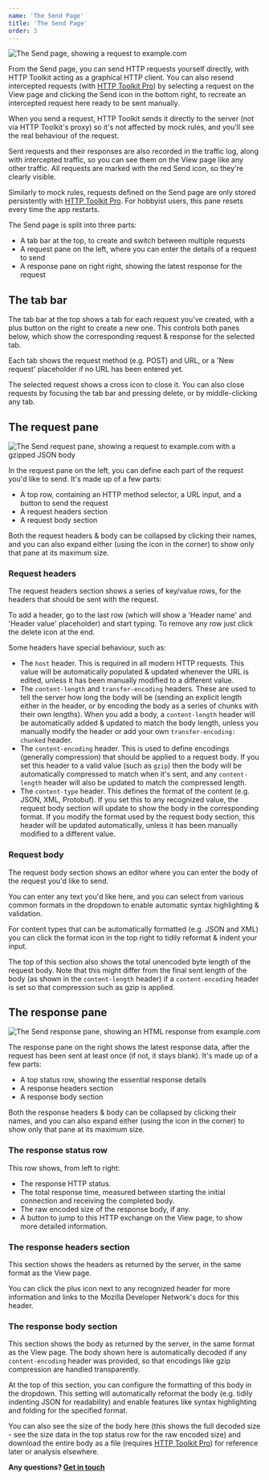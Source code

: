 ```yaml
---
name: 'The Send Page'
title: 'The Send Page'
order: 3
---
```


![The Send page, showing a request to example.com](./send-page-screenshot.png)

From the Send page, you can send HTTP requests yourself directly, with HTTP Toolkit acting as a graphical HTTP client. You can also resend intercepted requests (with [HTTP Toolkit Pro](/get-pro/)) by selecting a request on the View page and clicking the Send icon in the bottom right, to recreate an intercepted request here ready to be sent manually.

When you send a request, HTTP Toolkit sends it directly to the server (not via HTTP Toolkit's proxy) so it's not affected by mock rules, and you'll see the real behaviour of the request.

Sent requests and their responses are also recorded in the traffic log, along with intercepted traffic, so you can see them on the View page like any other traffic. All requests are marked with the red Send icon, so they're clearly visible.

Similarly to mock rules, requests defined on the Send page are only stored persistently with [HTTP Toolkit Pro](/get-pro/). For hobbyist users, this pane resets every time the app restarts.

The Send page is split into three parts:

* A tab bar at the top, to create and switch between multiple requests
* A request pane on the left, where you can enter the details of a request to send
* A response pane on right right, showing the latest response for the request

## The tab bar

The tab bar at the top shows a tab for each request you've created, with a plus button on the right to create a new one. This controls both panes below, which show the corresponding request & response for the selected tab.

Each tab shows the request method (e.g. POST) and URL, or a 'New request' placeholder if no URL has been entered yet.

The selected request shows a cross icon to close it. You can also close requests by focusing the tab bar and pressing delete, or by middle-clicking any tab.

## The request pane

![The Send request pane, showing a request to example.com with a gzipped JSON body](./send-request-pane.png)

In the request pane on the left, you can define each part of the request you'd like to send. It's made up of a few parts:

* A top row, containing an HTTP method selector, a URL input, and a button to send the request
* A request headers section
* A request body section

Both the request headers & body can be collapsed by clicking their names, and you can also expand either (using the icon in the corner) to show only that pane at its maximum size.

### Request headers

The request headers section shows a series of key/value rows, for the headers that should be sent with the request.

To add a header, go to the last row (which will show a 'Header name' and 'Header value' placeholder) and start typing. To remove any row just click the delete icon at the end.

Some headers have special behaviour, such as:

* The `host` header. This is required in all modern HTTP requests. This value will be automatically populated & updated whenever the URL is edited, unless it has been manually modified to a different value.
* The `content-length` and `transfer-encoding` headers. These are used to tell the server how long the body will be (sending an explicit length either in the header, or by encoding the body as a series of chunks with their own lengths). When you add a body, a `content-length` header will be automatically added & updated to match the body length, unless you manually modify the header or add your own `transfer-encoding: chunked` header.
* The `content-encoding` header. This is used to define encodings (generally compression) that should be applied to a request body. If you set this header to a valid value (such as `gzip`) then the body will be automatically compressed to match when it's sent, and any `content-length` header will also be updated to match the compressed length.
* The `content-type` header. This defines the format of the content (e.g. JSON, XML, Protobuf). If you set this to any recognized value, the request body section will update to show the body in the corresponding format. If you modify the format used by the request body section, this header will be updated automatically, unless it has been manually modified to a different value.

### Request body

The request body section shows an editor where you can enter the body of the request you'd like to send.

You can enter any text you'd like here, and you can select from various common formats in the dropdown to enable automatic syntax highlighting & validation.

For content types that can be automatically formatted (e.g. JSON and XML) you can click the format icon in the top right to tidily reformat & indent your input.

The top of this section also shows the total unencoded byte length of the request body. Note that this might differ from the final sent length of the body (as shown in the `content-length` header) if a `content-encoding` header is set so that compression such as gzip is applied.

## The response pane

![The Send response pane, showing an HTML response from example.com](./send-response-pane.png)

The response pane on the right shows the latest response data, after the request has been sent at least once (if not, it stays blank).  It's made up of a few parts:

* A top status row, showing the essential response details
* A response headers section
* A response body section

Both the response headers & body can be collapsed by clicking their names, and you can also expand either (using the icon in the corner) to show only that pane at its maximum size.

### The response status row

This row shows, from left to right:

* The response HTTP status.
* The total response time, measured between starting the initial connection and receiving the completed body.
* The raw encoded size of the response body, if any.
* A button to jump to this HTTP exchange on the View page, to show more detailed information.

### The response headers section

This section shows the headers as returned by the server, in the same format as the View page.

You can click the plus icon next to any recognized header for more information and links to the Mozilla Developer Network's docs for this header.

### The response body section

This section shows the body as returned by the server, in the same format as the View page. The body shown here is automatically decoded if any `content-encoding` header was provided, so that encodings like gzip compression are handled transparently.

At the top of this section, you can configure the formatting of this body in the dropdown. This setting will automatically reformat the body (e.g. tidily indenting JSON for readability) and enable features like syntax highlighting and folding for the specified format.

You can also see the size of the body here (this shows the full decoded size - see the size data in the top status row for the raw encoded size) and download the entire body as a file (requires [HTTP Toolkit Pro](/get-pro/)) for reference later or analysis elsewhere.

**Any questions? [Get in touch](/contact/)**